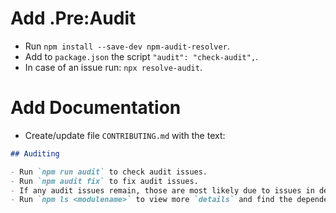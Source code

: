 # Add .Pre:Audit

- Run `npm install --save-dev npm-audit-resolver`.
- Add to `package.json` the script `"audit": "check-audit",`.
- In case of an issue run: `npx resolve-audit`.

# Add Documentation

- Create/update file `CONTRIBUTING.md` with the text:
```markdown
## Auditing

- Run `npm run audit` to check audit issues.
- Run `npm audit fix` to fix audit issues.
- If any audit issues remain, those are most likely due to issues in dependencies of this projects dependencies. To resolve those, run `npx resolve-audit` and choose to `fix` or `ignore` the issue.
- Run `npm ls <modulename>` to view more `details` and find the dependency usage(s). Then run `npm update --depth <depth> <modulename>`.
```